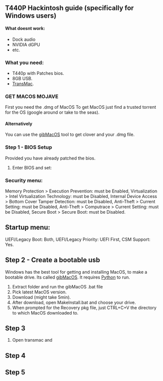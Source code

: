 T440P Hackintosh guide (specifically for Windows users)
------
#### What doesnt work:
* Dock audio
* NVIDIA dGPU
* etc.

### What you need:
* T440p with Patches bios.
* 8GB USB.
* [TransMac](https://www.acutesystems.com/scrtm.htm).


### GET MACOS MOJAVE
First you need the .dmg of MacOS
To get MacOS just find a trusted torrent for the OS (google around or take to the seas).
#### Alternatively 
You can use the [gibMacOS](https://github.com/corpnewt/gibMacOS) tool to get clover and your .dmg file.

### Step 1 - BIOS Setup
Provided you have already patched the bios.

1. Enter BIOS and set:
### Security menu:
Memory Protection > Execution Prevention: must be Enabled,
Virtualization > Intel Virtualization Technology: must be Disabled,
Internal Device Access > Bottom Cover Tamper Detection: must be Disabled,
Anti-Theft > Current Setting: must be Disabled,
Anti-Theft > Computrace > Current Setting: must be Disabled,
Secure Boot > Secure Boot: must be Disabled.
## Startup menu:
UEFI/Legacy Boot: Both,
UEFI/Legacy Priority: UEFI First,
CSM Support: Yes.

## Step 2 - Create a bootable usb
Windows has the best tool for getting and installing MacOS, to make a bootable drive. Its called [gibMacOS](https://github.com/corpnewt/gibMacOS). 
It requires [Python](https://www.python.org/downloads/) to run.

1. Extract folder and run the gibMacOS .bat file
2. Pick latest MacOS version.
3. Download (might take 5min).
4. After download, open MakeInstall.bat and choose your drive.
5. When prompted for the Recovery pkg file, just CTRL+C+V the directory to which MacOS downloaded to.
## Step 3
1. Open transmac and 
## Step 4
## Step 5
